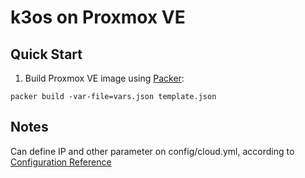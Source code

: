 # k3os on Proxmox VE

## Quick Start

1. Build Proxmox VE image using [Packer](https://www.packer.io/): 

```
packer build -var-file=vars.json template.json
```

## Notes

Can define IP and other parameter on config/cloud.yml, according to [Configuration Reference](https://github.com/1898andCo/HAOS/blob/master/README.md#configuration-reference)
